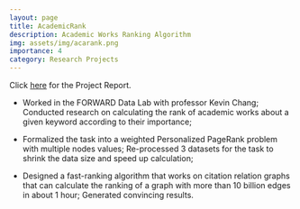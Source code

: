 ```yaml
---
layout: page
title: AcademicRank 
description: Academic Works Ranking Algorithm
img: assets/img/acarank.png
importance: 4
category: Research Projects
---
```


Click [here](/assets/pdf/396report.pdf) for the Project Report.

- Worked in the FORWARD Data Lab with professor Kevin Chang; Conducted research on calculating the rank of academic works about a given keyword according to their importance;

- Formalized the task into a weighted Personalized PageRank problem with multiple nodes values; Re-processed 3 datasets for the task to shrink the data size and speed up calculation;

- Designed a fast-ranking algorithm that works on citation relation graphs that can calculate the ranking of a graph with more than 10 billion edges in about 1 hour; Generated convincing results.
